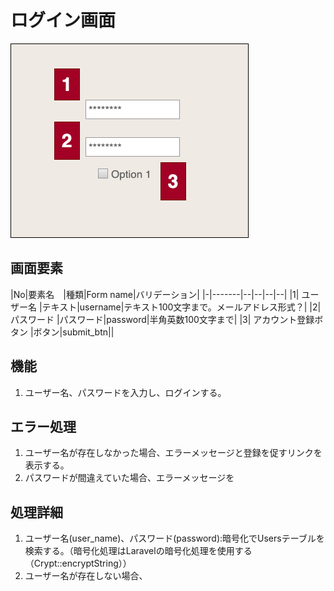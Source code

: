 # ログイン画面

![](ログイン画面.png)

## 画面要素

|No|要素名　|種類|Form name|バリデーション|
|-|-------|--|--|--|--|
|1| ユーザー名 |テキスト|username|テキスト100文字まで。メールアドレス形式？|
|2| パスワード |パスワード|password|半角英数100文字まで|
|3| アカウント登録ボタン |ボタン|submit_btn||

## 機能
1. ユーザー名、パスワードを入力し、ログインする。




## エラー処理
1. ユーザー名が存在しなかった場合、エラーメッセージと登録を促すリンクを表示する。
2. パスワードが間違えていた場合、エラーメッセージを
   

## 処理詳細
1. ユーザー名(user_name)、パスワード(password):暗号化でUsersテーブルを検索する。（暗号化処理はLaravelの暗号化処理を使用する（Crypt::encryptString））
2. ユーザー名が存在しない場合、
